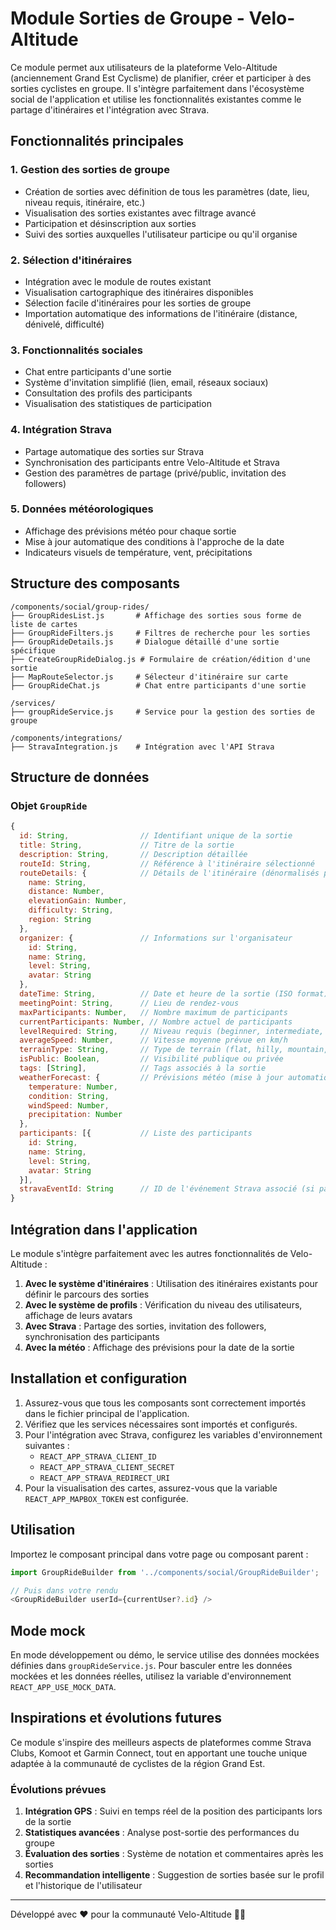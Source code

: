# Module Sorties de Groupe - Velo-Altitude

Ce module permet aux utilisateurs de la plateforme Velo-Altitude (anciennement Grand Est Cyclisme) de planifier, créer et participer à des sorties cyclistes en groupe. Il s'intègre parfaitement dans l'écosystème social de l'application et utilise les fonctionnalités existantes comme le partage d'itinéraires et l'intégration avec Strava.

## Fonctionnalités principales

### 1. Gestion des sorties de groupe
- Création de sorties avec définition de tous les paramètres (date, lieu, niveau requis, itinéraire, etc.)
- Visualisation des sorties existantes avec filtrage avancé
- Participation et désinscription aux sorties
- Suivi des sorties auxquelles l'utilisateur participe ou qu'il organise

### 2. Sélection d'itinéraires
- Intégration avec le module de routes existant
- Visualisation cartographique des itinéraires disponibles
- Sélection facile d'itinéraires pour les sorties de groupe
- Importation automatique des informations de l'itinéraire (distance, dénivelé, difficulté)

### 3. Fonctionnalités sociales
- Chat entre participants d'une sortie
- Système d'invitation simplifié (lien, email, réseaux sociaux)
- Consultation des profils des participants
- Visualisation des statistiques de participation

### 4. Intégration Strava
- Partage automatique des sorties sur Strava
- Synchronisation des participants entre Velo-Altitude et Strava
- Gestion des paramètres de partage (privé/public, invitation des followers)

### 5. Données météorologiques
- Affichage des prévisions météo pour chaque sortie
- Mise à jour automatique des conditions à l'approche de la date
- Indicateurs visuels de température, vent, précipitations

## Structure des composants

```
/components/social/group-rides/
├── GroupRidesList.js       # Affichage des sorties sous forme de liste de cartes
├── GroupRideFilters.js     # Filtres de recherche pour les sorties
├── GroupRideDetails.js     # Dialogue détaillé d'une sortie spécifique
├── CreateGroupRideDialog.js # Formulaire de création/édition d'une sortie
├── MapRouteSelector.js     # Sélecteur d'itinéraire sur carte
├── GroupRideChat.js        # Chat entre participants d'une sortie
```

```
/services/
├── groupRideService.js     # Service pour la gestion des sorties de groupe
```

```
/components/integrations/
├── StravaIntegration.js    # Intégration avec l'API Strava
```

## Structure de données

### Objet `GroupRide`

```javascript
{
  id: String,                // Identifiant unique de la sortie
  title: String,             // Titre de la sortie
  description: String,       // Description détaillée
  routeId: String,           // Référence à l'itinéraire sélectionné
  routeDetails: {            // Détails de l'itinéraire (dénormalisés pour performance)
    name: String,
    distance: Number,
    elevationGain: Number,
    difficulty: String,
    region: String
  },
  organizer: {               // Informations sur l'organisateur
    id: String,
    name: String,
    level: String,
    avatar: String
  },
  dateTime: String,          // Date et heure de la sortie (ISO format)
  meetingPoint: String,      // Lieu de rendez-vous
  maxParticipants: Number,   // Nombre maximum de participants
  currentParticipants: Number, // Nombre actuel de participants
  levelRequired: String,     // Niveau requis (beginner, intermediate, advanced, expert)
  averageSpeed: Number,      // Vitesse moyenne prévue en km/h
  terrainType: String,       // Type de terrain (flat, hilly, mountain, mixed)
  isPublic: Boolean,         // Visibilité publique ou privée
  tags: [String],            // Tags associés à la sortie
  weatherForecast: {         // Prévisions météo (mise à jour automatiquement)
    temperature: Number,
    condition: String,
    windSpeed: Number,
    precipitation: Number
  },
  participants: [{           // Liste des participants
    id: String,
    name: String,
    level: String,
    avatar: String
  }],
  stravaEventId: String      // ID de l'événement Strava associé (si partagé)
}
```

## Intégration dans l'application

Le module s'intègre parfaitement avec les autres fonctionnalités de Velo-Altitude :

1. **Avec le système d'itinéraires** : Utilisation des itinéraires existants pour définir le parcours des sorties
2. **Avec le système de profils** : Vérification du niveau des utilisateurs, affichage de leurs avatars
3. **Avec Strava** : Partage des sorties, invitation des followers, synchronisation des participants
4. **Avec la météo** : Affichage des prévisions pour la date de la sortie

## Installation et configuration

1. Assurez-vous que tous les composants sont correctement importés dans le fichier principal de l'application.
2. Vérifiez que les services nécessaires sont importés et configurés.
3. Pour l'intégration avec Strava, configurez les variables d'environnement suivantes :
   - `REACT_APP_STRAVA_CLIENT_ID`
   - `REACT_APP_STRAVA_CLIENT_SECRET`
   - `REACT_APP_STRAVA_REDIRECT_URI`
4. Pour la visualisation des cartes, assurez-vous que la variable `REACT_APP_MAPBOX_TOKEN` est configurée.

## Utilisation

Importez le composant principal dans votre page ou composant parent :

```javascript
import GroupRideBuilder from '../components/social/GroupRideBuilder';

// Puis dans votre rendu
<GroupRideBuilder userId={currentUser?.id} />
```

## Mode mock

En mode développement ou démo, le service utilise des données mockées définies dans `groupRideService.js`. Pour basculer entre les données mockées et les données réelles, utilisez la variable d'environnement `REACT_APP_USE_MOCK_DATA`.

## Inspirations et évolutions futures

Ce module s'inspire des meilleurs aspects de plateformes comme Strava Clubs, Komoot et Garmin Connect, tout en apportant une touche unique adaptée à la communauté de cyclistes de la région Grand Est.

### Évolutions prévues

1. **Intégration GPS** : Suivi en temps réel de la position des participants lors de la sortie
2. **Statistiques avancées** : Analyse post-sortie des performances du groupe
3. **Évaluation des sorties** : Système de notation et commentaires après les sorties
4. **Recommandation intelligente** : Suggestion de sorties basée sur le profil et l'historique de l'utilisateur

---

Développé avec ❤️ pour la communauté Velo-Altitude 🚴‍♂️
